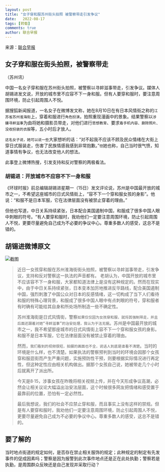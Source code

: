 ```yaml
---
layout: post
title: "女子穿和服苏州街头拍照 被警察带走引发争议"
date:   2022-08-17
tags: [转载]
comments: true
author: 联合早报
---
```


来源：[联合早报](https://www.zaobao.com/news/china/story20220817-1303693)

## 女子穿和服在街头拍照，被警察带走

（苏州讯）

中国一名女子穿和服在苏州街头拍照，被警察以寻衅滋事带走，引发争议。媒体人胡锡进发文说，开放的城市里不应容不下一身和服。但有人要穿和服时，要注意周围环境，防止引起周围人不悦。

据搜狐新闻报道，一名女子在微博发文称，她在8月10日在有日本风情街之称的`江苏省苏州淮海街`上，穿着和服进行`角色扮演`，拍照重现漫画中的景象。结果警察以`涉嫌寻衅滋事`为由将她和摄影员带走，对他们进行`思想教育`、要求`看手机内容、删除照片、没收扮装的衣服`等，五小时后才放人。

`这名女子说，她可以说一些`大家想听的话：“对不起我不应该不顾及民众情绪在大街上穿日式服装走，伤害了民族情感我感到非常抱歉。”`但`她也称，自己当时很气愤，知道事情有争议，也无法改变他人的想法。

此事登上微博热搜，引发支持和反对警察的两极看法。

### 胡锡进：开放城市不应容不下一身和服

《环球时报》前总编辑胡锡进星期一（15日）发文评论说，苏州是中国最开放的城市之一，不希望这座城市的日式风情街上，“容不下一个穿和服女孩的身影”。他说：“和服不是日本军服，它在法律层面没有被禁止穿着的理由。”

但他也写道，中日关系持续紧张，日本配合美国遏制中国，和服成了很多中国人眼中刺眼的符号。“有人要穿和服时，我劝他们一定要注意周围环境，防止引起周围人不悦，更要尽量避免自己成为不必要的争议中心。尊重多数人的感受，这总不是错的。

## 胡锡进微博原文

![截图](https://raw.staticdn.net/hanlinniao/hanlinniao.github.io/master/images/%E8%83%A1%E9%94%A1%E8%BF%9B%E5%92%8C%E6%9C%8D%E6%88%AA%E5%9B%BE.png)

> 近日一女孩穿和服在苏州淮海街街头拍照，被警察以寻衅滋事带走，引发争议，支持和反对警察这一执法的声音都有。
老胡认为，中国开放的城市里不应该容不下一身和服，大家都知道法律上是没有这种规定的。然而在现实中，由于中日关系持续紧张，日本变本加厉地推进反华路线，配合美国遏制中国，强烈刺激了中国公众对日本的反感情绪，这一切构成了当下人们看待和服的特殊心理背景，和服成了很多中国人眼中有点刺眼的符号，穿和服者有时确有可能给其自身和所处场所制造一些不确定性。
>
> 苏州淮海街是日式风情街，警察`如果仅仅因为女孩穿和服，就将其强制带走，并且后面还跟着对她“寻衅滋事”的治安处理，我认为于法无据`。苏州是中国最开放的城市之一，我不希望那座城市的日式风情街上容不下一个穿和服女孩的身影。和服不是日本军服，它在法律层面没有被禁止穿着的理由。
>
> 然而，`我们看到的视频很短，拍摄的画面也不全，说话人到底是谁看不清楚`。当时的环境是什么样，也不清楚。如果执法的警察预判到当时的环境会因那个女孩穿和服逛街而产生严重问题，实施预防性干预，则要根据实际情况进行再定性，但这种定性应由相关机构做出。据那个女孩自己说，她被带走几个小时后就离开了派出所。
>
>今天是8·15，涉事女孩在昨晚将相关视频上传，并在今天形成争议高潮，必然会让相关议论大幅溢出治安法层面，这个时候很多网友把情绪和感受置于最靠前的位置，恐怕有一定必然性。
>
>最后我想说，我们的社会不应禁止穿和服，而且事实上没有这样的禁规。但是有人要穿和服时，我劝他们一定要注意周围环境，防止引起周围人不悦，更要尽量避免自己成为不必要的争议中心。尊重多数人的感受，这总不是错的。

## 要了解的

当时地点街道的规定如何，是否存在禁止相关服饰的规定；此种规定的制定有先发事件的促成因素吗；警察是因为报警到此次事件地点还是正在此处执勤；警察若是执勤，是周围群众反映还是自己发现并采取行动？
